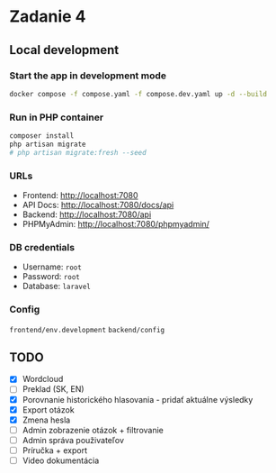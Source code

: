 # Zadanie 4

## Local development

### Start the app in development mode

```bash
docker compose -f compose.yaml -f compose.dev.yaml up -d --build
```

### Run in PHP container

```bash
composer install
php artisan migrate
# php artisan migrate:fresh --seed
```

### URLs

- Frontend: [http://localhost:7080](http://localhost:7080)
- API Docs: [http://localhost:7080/docs/api](http://localhost:7080/docs/api)
- Backend: [http://localhost:7080/api](http://localhost:7080/api)
- PHPMyAdmin: [http://localhost:7080/phpmyadmin/](http://localhost:7080/phpmyadmin/)

### DB credentials

- Username: `root`
- Password: `root`
- Database: `laravel`

### Config

`frontend/env.development`
`backend/config`

## TODO

- [X]  Wordcloud
- [ ]  Preklad (SK, EN)
- [X]  Porovnanie historického hlasovania - pridať aktuálne výsledky
- [X]  Export otázok
- [X]  Zmena hesla
- [ ]  Admin zobrazenie otázok + filtrovanie
- [ ]  Admin správa použivateľov
- [ ]  Príručka + export
- [ ]  Video dokumentácia
